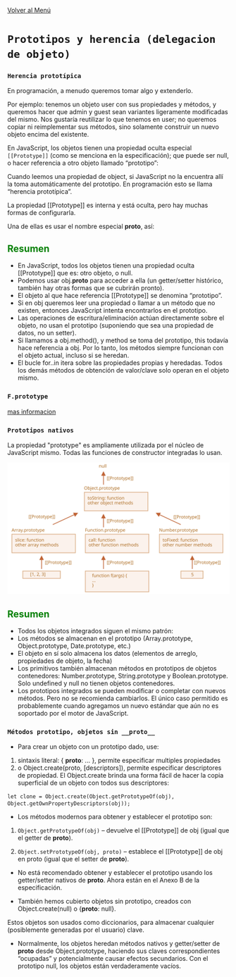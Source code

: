 [Volver al Menú](../object.md)

# `Prototipos y herencia (delegacion de objeto)`

### `Herencia prototípica`

En programación, a menudo queremos tomar algo y extenderlo.

Por ejemplo: tenemos un objeto user con sus propiedades y métodos, y queremos hacer que admin y guest sean variantes ligeramente modificadas del mismo. Nos gustaría reutilizar lo que tenemos en user; no queremos copiar ni reimplementar sus métodos, sino solamente construir un nuevo objeto encima del existente.

En JavaScript, los objetos tienen una propiedad oculta especial `[[Prototype]]` (como se menciona en la especificación); que puede ser null, o hacer referencia a otro objeto llamado “prototipo”:

Cuando leemos una propiedad de object, si JavaScript no la encuentra allí la toma automáticamente del prototipo. En programación esto se llama “herencia prototípica”.

La propiedad [[Prototype]] es interna y está oculta, pero hay muchas formas de configurarla.

Una de ellas es usar el nombre especial **proto**, así:

<h2 style='color: green'>Resumen</h2>

- En JavaScript, todos los objetos tienen una propiedad oculta [[Prototype]] que es: otro objeto, o null.
- Podemos usar obj.**proto** para acceder a ella (un getter/setter histórico, también hay otras formas que se cubrirán pronto).
- El objeto al que hace referencia [[Prototype]] se denomina “prototipo”.
- Si en obj queremos leer una propiedad o llamar a un método que no existen, entonces JavaScript intenta encontrarlos en el prototipo.
- Las operaciones de escritura/eliminación actúan directamente sobre el objeto, no usan el prototipo (suponiendo que sea una propiedad de datos, no un setter).
- Si llamamos a obj.method(), y method se toma del prototipo, this todavía hace referencia a obj. Por lo tanto, los métodos siempre funcionan con el objeto actual, incluso si se heredan.
- El bucle for..in itera sobre las propiedades propias y heredadas. Todos los demás métodos de obtención de valor/clave solo operan en el objeto mismo.

### `F.prototype`

[mas informacion](https://es.javascript.info/function-prototype)

### `Prototipos nativos`

La propiedad "prototype" es ampliamente utilizada por el núcleo de JavaScript mismo. Todas las funciones de constructor integradas lo usan.

<img src="native-prototypes-classes.svg" width="600">

<h2 style='color: green'>Resumen</h2>

- Todos los objetos integrados siguen el mismo patrón:
- Los métodos se almacenan en el prototipo (Array.prototype, Object.prototype, Date.prototype, etc.)
- El objeto en sí solo almacena los datos (elementos de arreglo, propiedades de objeto, la fecha)
- Los primitivos también almacenan métodos en prototipos de objetos contenedores: Number.prototype, String.prototype y Boolean.prototype. Solo undefined y null no tienen objetos contenedores.
- Los prototipos integrados se pueden modificar o completar con nuevos métodos. Pero no se recomienda cambiarlos. El único caso permitido es probablemente cuando agregamos un nuevo estándar que aún no es soportado por el motor de JavaScript.

### `Métodos prototipo, objetos sin __proto__`

- Para crear un objeto con un prototipo dado, use:

1. sintaxis literal: { **proto**: ... }, permite especificar multiples propiedades
2. o Object.create(proto, [descriptors]), permite especificar descriptores de propiedad.
   El Object.create brinda una forma fácil de hacer la copia superficial de un objeto con todos sus descriptores:

```
let clone = Object.create(Object.getPrototypeOf(obj), Object.getOwnPropertyDescriptors(obj));
```

- Los métodos modernos para obtener y establecer el prototipo son:

1. `Object.getPrototypeOf(obj)` – devuelve el [[Prototype]] de obj (igual que el getter de **proto**).

2. `Object.setPrototypeOf(obj, proto)` – establece el [[Prototype]] de obj en proto (igual que el setter de **proto**).

- No está recomendado obtener y establecer el prototipo usando los getter/setter nativos de **proto**. Ahora están en el Anexo B de la especificación.

- También hemos cubierto objetos sin prototipo, creados con Object.create(null) o {**proto**: null}.

Estos objetos son usados como diccionarios, para almacenar cualquier (posiblemente generadas por el usuario) clave.

- Normalmente, los objetos heredan métodos nativos y getter/setter de **proto** desde Object.prototype, haciendo sus claves correspondientes “ocupadas” y potencialmente causar efectos secundarios. Con el prototipo null, los objetos están verdaderamente vacíos.
